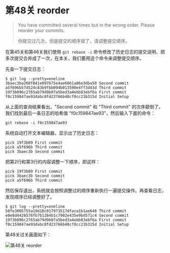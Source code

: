 
# 第48关 reorder

> You have committed several times but in the wrong order. Please reorder your commits.
>
> 你提交过几次，但是提交的顺序错了，请调整提交顺序。

在第45关和第46关我们使用 `git rebase -i` 命令修改了历史日志的提交说明、把多次提交合并成了一次，在本关，我们要用这个命令来调整提交顺序。

先查一下提交日志：

```shell
$ git log --pretty=oneline
3baec3ba260f841e097675e4ae6661a86e3dba50 Second commit
a5f696b57d524c83b9fbb094b013590e4ff3d43d Third commit
19f3b096c2765ab79d9b07a5bed3a4ebb83ebf6a First commit
f0c159847ae93dabc8fd23766b40cf0cc21b315d Initial Setup
```

从上面的查询结果看出，"Second commit" 和 "Third commit" 的次序颠倒了。我们找到最后一条日志的哈希值 "f0c159847ae93"，然后输入下面的命令：

```shell
git rebase -i f0c159847ae93
```

系统自动打开文本编辑器，显示出了历史日志：

```
pick 19f3b09 First commit
pick a5f696b Third commit
pick 3baec3b Second commit
```

把第2行和第3行的内容调整一下顺序，即这样：

```
pick 19f3b09 First commit
pick 3baec3b Second commit
pick a5f696b Third commit
```

然后保存退出，系统就会按照调整过的顺序重新执行一遍提交操作。再查看日志，发现顺序已经调整好了。

```shell
$ git log --pretty=oneline
58fe3005755a19d18c017973517dfaca1b1ae648 Third commit
e0e8d4428578fb7b1284b1c7902e435e9bd571c4 Second commit
19f3b096c2765ab79d9b07a5bed3a4ebb83ebf6a First commit
f0c159847ae93dabc8fd23766b40cf0cc21b315d Initial Setup
```

第48关过关画面如下：

![第48关 reorder](images/level-48-reorder.png)
